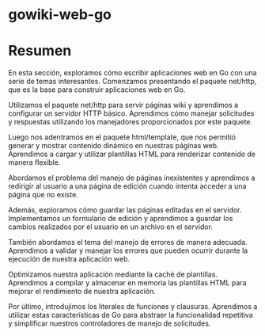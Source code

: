# gowiki-web-go
# Resumen
En esta sección, exploramos cómo escribir aplicaciones web en Go con una serie de temas interesantes. Comenzamos presentando el paquete net/http, que es la base para construir aplicaciones web en Go.

Utilizamos el paquete net/http para servir páginas wiki y aprendimos a configurar un servidor HTTP básico. Aprendimos cómo manejar solicitudes y respuestas utilizando los manejadores proporcionados por este paquete.

Luego nos adentramos en el paquete html/template, que nos permitió generar y mostrar contenido dinámico en nuestras páginas web. Aprendimos a cargar y utilizar plantillas HTML para renderizar contenido de manera flexible.

Abordamos el problema del manejo de páginas inexistentes y aprendimos a redirigir al usuario a una página de edición cuando intenta acceder a una página que no existe.

Además, exploramos cómo guardar las páginas editadas en el servidor. Implementamos un formulario de edición y aprendimos a guardar los cambios realizados por el usuario en un archivo en el servidor.

También abordamos el tema del manejo de errores de manera adecuada. Aprendimos a validar y manejar los errores que pueden ocurrir durante la ejecución de nuestra aplicación web.

Optimizamos nuestra aplicación mediante la caché de plantillas. Aprendimos a compilar y almacenar en memoria las plantillas HTML para mejorar el rendimiento de nuestra aplicación.

Por último, introdujimos los literales de funciones y clausuras. Aprendimos a utilizar estas características de Go para abstraer la funcionalidad repetitiva y simplificar nuestros controladores de manejo de solicitudes.